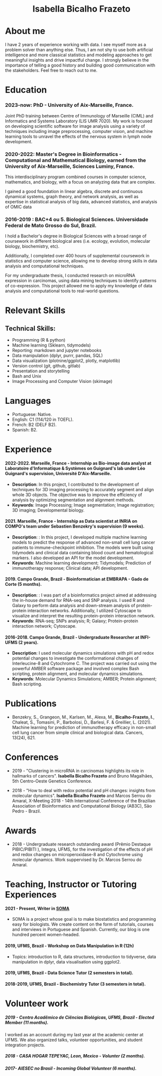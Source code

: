 
<h1 align="center"> Isabella Bicalho Frazeto </h1>
 </h4>


# About me 
I have 2 years of experience working with data. I see myself more as a problem solver than anything else. Thus, I am not shy to use both artificial intelligence and more classical statistics and modeling approaches to get meaningful insights and drive impactful change. I strongly believe in the importance of telling a good history and building good communication with the stakeholders. Feel free to reach out to me. 

# Education

### 2023-now: PhD - University of Aix-Marseille, France.

Joint PhD training between Centre of Immunology of Marseille (CIML) and Informatics and Systems Laboratory (LIS UMR 7020). My work is focused on developing scientific software for image analysis using a variety of techniques including image preprocessing, computer vision, and machine learning tools to unravel the effects of the nervous system in lymph node development.

### 2020-2022: Master's Degree in Bioinformatics - Computational and Mathematical Biology, earned from the University of Aix-Marseille, Sciences Luminy, France.

This interdisciplinary program combined courses in computer science, mathematics, and biology, with a focus on analyzing data that are complex.

I gained a good foundation in linear algebra, discrete and continuous dynamical systems, graph theory, and network analysis, as well as expertise in statistical analysis of big data, advanced statistics, and analysis of OMIC data

### 2016-2019 : BAC+4 ou 5. Biological Sciences. Universidade Federal de Mato Grosso do Sul, Brazil.

I hold a Bachelor's degree in Biological Sciences with a broad range of coursework in different biological ares (i.e. ecology, evolution, molecular biology, biochemistry, etc).

Additionally, I completed over 400 hours of supplemental coursework in statistics and computer science, allowing me to develop strong skills in data analysis and computational techniques.

For my undergraduate thesis, I conducted research on microRNA expression in carcinomas, using data mining techniques to identify patterns of co-expression. This project allowed me to apply my knowledge of data analysis and computational tools to real-world questions.


# Relevant Skills


## Technical Skills:

- Programming (R & python)
- Machine learning (Sklearn, tidymodels)
- Reporting: markdown and jupyter notebooks
- Data manipulation (dplyr, purrr, pandas, SQL)
- Data visualization (plotnine/ggplot2, plotly, matplotlib)
- Version control (git, github, gitlab)
- Presentation and storytelling 
- Bash and Unix
- Image Processing and Computer Vision (skimage)

# Languages
- Portuguese:  Native.
- English: C1 (114/120 in TOEFL).
- French: B2 (DELF B2).
- Spanish: B2.

# Experience

#### 2022-2022. Marseille, France - Internship as **Bio-image data analyst** at Laboratoire d'Informatique & Systèmes on Guignard's lab under Léo Guignard's supervision, Université D'Aix-Marseille.
 - **Description**: In this project, I contributed to the development of techniques for 3D imaging processing to accurately segment and align whole 3D objects. The objective was to improve the efficiency of analysis by optimizing segmentation and alignment methods.
 - **Keywords**: Image Processing; Image segmentation; Image registration; 3D imaging; Developmental biology.

#### 2021. Marseille, France - Internship as **Data scientist** at **INRIA** on COMPO's team under Sebastien Benzekry's supervision (9 weeks).
  - **Description**: : In this project, I developed multiple machine learning models to predict the response of advanced non-small cell lung cancer patients to immune-checkpoint inhibition. The models were built using tidymodels and clinical data containing blood count and hematological markers. I also developed an API for the model development.
  -  **Keywords**: Machine learning development; Tidymodels; Prediction of immunotherapy response; Clinical data; API development.

#### 2019. Campo Grande, Brazil - **Bioinformatician** at  **EMBRAPA - Gado de Corte** (5 months).
  - **Description**: : I was part of a bioinformatics project aimed at addressing the in-house demand for RNA-seq and SNP analysis. I used R and Galaxy to perform data analysis and down-stream analysis of protein-protein interaction networks. Additionally, I utilized Cytoscape to visualize and interpret the resulting protein-protein interaction network.
  - **Keywords**: RNA-seq; SNPs analysis; R; Galaxy; Protein-protein interaction network; Cytoscape.

#### 2016-2018. Campo Grande, Brazil - **Undergraduate Researcher** at **INFI- UFMS** (2 years).

 - **Description**: I used molecular dynamics simulations with pH and redox potential changes to investigate the conformational changes of Interleucine-8 and Cytochrome C. The project was carried out using the powerful AMBER software package and involved complex Bash scripting, protein alignment, and molecular dynamics simulations.
 - **Keywords**: Molecular Dynamics Simulations; AMBER; Protein alignment; Bash scripting.



# Publications
 * Benzekry, S., Grangeon, M., Karlsen, M., Alexa, M., **Bicalho-Frazeto, I.**, Chaleat, S., Tomasini, P., Barbolosi, D., Barlesi, F.  & Greillier, L. (2021). Machine learning for prediction of immunotherapy efficacy in non-small cell lung cancer from simple clinical and biological data. Cancers, 13(24), 621.

# Conferences
 * 2019 - "Clustering in microRNA in carcinomas highlights its role in hallmarks of cancers". **Isabella Bicalho Frazeto** and Bruno Magalhães, 5th Centro-Oeste Genetics Conference.

 * 2018 - "How to deal with redox potential and pH changes: insights from molecular dynamics". **Isabella Bicalho Frazeto** and Marcos Serrou do Amaral, X-Meeting 2018 - 14th International Conference of the Brazilian Association of Bioinformatics and Computational Biology (AB3C), São Pedro - Brazil.


# Awards
 * 2018 - Undergraduate research outstanding award (Prêmio Destaque PIBIC/PIBITI ),  Integra, UFMS, for the investigation of the effects of pH and redox changes on microperoxidase-8 and Cytochrome using molecular dynamics. Work suppervised by Dr. Marcos Serrou do Amaral.

# Teaching, Instructor or Tutoring Experiences
#### 2021 - Present, **Writer** in [SOMA](https://www.somaquadrados.com/)
- SOMA is a project whose goal is to make biostatistics and programming easy for biologists. We create content on the form of tutorials, courses and interviews in Portuguese and Spanish. Currently, our blog is one hundred percent women-headed.

#### 2019, UFMS, Brazil - **Workshop on Data Manipulation in R** (12h)
  - Topics: introduction to R, data structures, introduction to tidyverse, data manipulation in dplyr, data visualisation using ggplot2.

#### 2019, UFMS, Brazil - **Data Science Tutor** (2 semesters in total).

#### 2018-2019, UFMS, Brazil - **Biochemistry Tutor**  (3 semesters in total).


# Volunteer work
##### 2019 - Centro Acadêmico de Ciências Biológicas, UFMS, Brazil - Elected Member (11 months).
I worked as an account during my last year at the academic center at UFMS. We also organized talks, volunteer opportunities, and student integration projects.

##### 2018 - CASA HOGAR TEPEYAC, Leon, Mexico - Volunter (2 months).

##### 2017- AIESEC no Brasil - Incoming Global Volunteer (6 months).


